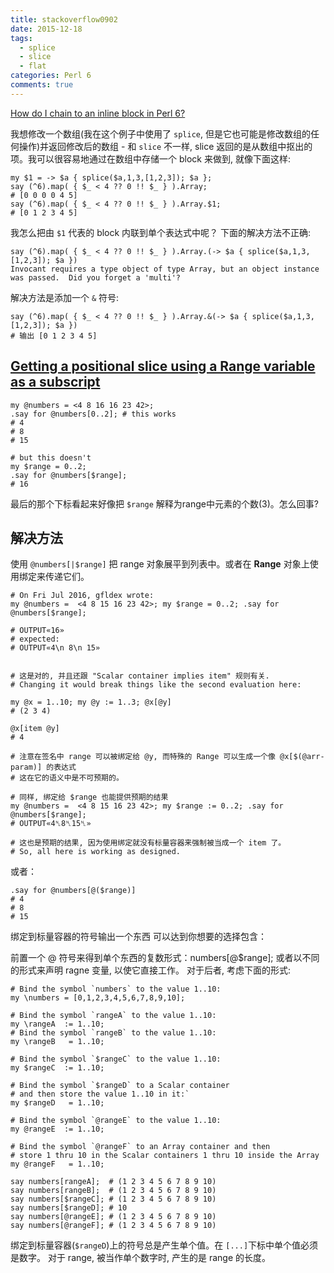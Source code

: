 ```yaml
---
title: stackoverflow0902
date: 2015-12-18
tags:
  - splice
  - slice
  - flat
categories: Perl 6
comments: true
---
```


[How do I chain to an inline block in Perl 6?](http://stackoverflow.com/questions/37979519/how-do-i-chain-to-an-inline-block-in-perl-6)

我想修改一个数组(我在这个例子中使用了 `splice`, 但是它也可能是修改数组的任何操作)并返回修改后的数组 - 和 `slice` 不一样, slice 返回的是从数组中抠出的项。我可以很容易地通过在数组中存储一个 block 来做到, 就像下面这样:

```perl6
my $1 = -> $a { splice($a,1,3,[1,2,3]); $a };
say (^6).map( { $_ < 4 ?? 0 !! $_ } ).Array;
# [0 0 0 0 4 5]
say (^6).map( { $_ < 4 ?? 0 !! $_ } ).Array.$1;
# [0 1 2 3 4 5]
```

我怎么把由 `$1` 代表的 block 内联到单个表达式中呢？ 下面的解决方法不正确:

```perl6
say (^6).map( { $_ < 4 ?? 0 !! $_ } ).Array.(-> $a { splice($a,1,3,[1,2,3]); $a })
Invocant requires a type object of type Array, but an object instance was passed.  Did you forget a 'multi'?
```

解决方法是添加一个 `&` 符号:

```perl6
say (^6).map( { $_ < 4 ?? 0 !! $_ } ).Array.&(-> $a { splice($a,1,3,[1,2,3]); $a })
# 输出 [0 1 2 3 4 5]
```


## [Getting a positional slice using a Range variable as a subscript](http://stackoverflow.com/questions/38535690/getting-a-positional-slice-using-a-range-variable-as-a-subscript)

```perl6
my @numbers = <4 8 16 16 23 42>;
.say for @numbers[0..2]; # this works
# 4
# 8
# 15

# but this doesn't
my $range = 0..2;
.say for @numbers[$range];
# 16
```

最后的那个下标看起来好像把 `$range` 解释为range中元素的个数(3)。怎么回事?

## 解决方法

使用 `@numbers[|$range]` 把 range 对象展平到列表中。或者在 **Range** 对象上使用绑定来传递它们。

```perl6
# On Fri Jul 2016, gfldex wrote:
my @numbers =  <4 8 15 16 23 42>; my $range = 0..2; .say for @numbers[$range];

# OUTPUT«16»
# expected:
# OUTPUT«4\n 8\n 15»


# 这是对的, 并且还跟 "Scalar container implies item" 规则有关.
# Changing it would break things like the second evaluation here:

my @x = 1..10; my @y := 1..3; @x[@y]
# (2 3 4)

@x[item @y]
# 4

# 注意在签名中 range 可以被绑定给 @y, 而特殊的 Range 可以生成一个像 @x[$(@arr-param)] 的表达式
# 这在它的语义中是不可预期的。

# 同样, 绑定给 $range 也能提供预期的结果
my @numbers =  <4 8 15 16 23 42>; my $range := 0..2; .say for @numbers[$range];
# OUTPUT«4␤8␤15␤»

# 这也是预期的结果, 因为使用绑定就没有标量容器来强制被当成一个 item 了。
# So, all here is working as designed.
```

或者：

```perl6
.say for @numbers[@($range)]
# 4
# 8
# 15
```


绑定到标量容器的符号输出一个东西
可以达到你想要的选择包含：

前置一个 @ 符号来得到单个东西的复数形式：numbers[@$range]; 或者以不同的形式来声明 ragne 变量, 以使它直接工作。
对于后者, 考虑下面的形式:

```perl6
# Bind the symbol `numbers` to the value 1..10:
my \numbers = [0,1,2,3,4,5,6,7,8,9,10];

# Bind the symbol `rangeA` to the value 1..10:
my \rangeA  := 1..10;
# Bind the symbol `rangeB` to the value 1..10:
my \rangeB   = 1..10;

# Bind the symbol `$rangeC` to the value 1..10:
my $rangeC  := 1..10;

# Bind the symbol `$rangeD` to a Scalar container
# and then store the value 1..10 in it:`
my $rangeD   = 1..10;

# Bind the symbol `@rangeE` to the value 1..10:
my @rangeE  := 1..10;

# Bind the symbol `@rangeF` to an Array container and then
# store 1 thru 10 in the Scalar containers 1 thru 10 inside the Array
my @rangeF   = 1..10;

say numbers[rangeA];  # (1 2 3 4 5 6 7 8 9 10)
say numbers[rangeB];  # (1 2 3 4 5 6 7 8 9 10)
say numbers[$rangeC]; # (1 2 3 4 5 6 7 8 9 10)
say numbers[$rangeD]; # 10
say numbers[@rangeE]; # (1 2 3 4 5 6 7 8 9 10)
say numbers[@rangeF]; # (1 2 3 4 5 6 7 8 9 10)
```

绑定到标量容器(`$rangeD`)上的符号总是产生单个值。在 `[...]`下标中单个值必须是数字。
对于 range, 被当作单个数字时, 产生的是 range 的长度。
